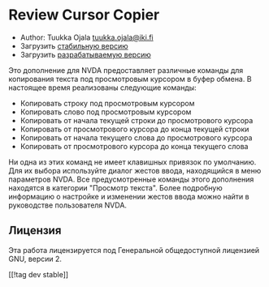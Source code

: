 # Review Cursor Copier #

* Author: Tuukka Ojala <tuukka.ojala@iki.fi>
* Загрузить [стабильную версию][1]
* Загрузить [разрабатываемую версию][2]

Это дополнение для NVDA предоставляет различные команды для копирования
текста под просмотровым курсором в буфер обмена. В настоящее время
реализованы следующие команды:

* Копировать строку под просмотровым курсором
* Копировать слово под просмотровым курсором
* Копировать от начала текущей строки до просмотрового курсора
* Копировать от просмотрового курсора до конца текущей строки
* Копировать от начала текущего слова до просмотрового курсора
* Копировать от просмотрового курсора до конца текущего слова

Ни одна из этих команд не имеет клавишных привязок по умолчанию. Для их
выбора используйте диалог жестов ввода, находящийся в меню параметров
NVDA. Все предусмотренные команды этого дополнения находятся в категории
"Просмотр текста". Более подробную информацию о настройке и изменении жестов
ввода можно найти в руководстве пользователя NVDA.

## Лицензия

Эта работа лицензируется под Генеральной общедоступной лицензией GNU, версии
2.

[[!tag dev stable]]

[1]: https://addons.nvda-project.org/files/get.php?file=rccp

[2]: https://addons.nvda-project.org/files/get.php?file=rccp-dev
